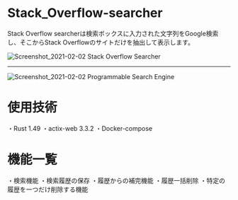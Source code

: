# Stack_Overflow-searcher

Stack Overflow searcherは検索ボックスに入力された文字列をGoogle検索し、そこからStack Overflowのサイトだけを抽出して表示します。

![Screenshot_2021-02-02 Stack Overflow Searcher](https://user-images.githubusercontent.com/66501033/106546800-52bef480-654f-11eb-9960-a57a4749a832.png)


--------------------------------------------------------------------------------------------------------------------------


![Screenshot_2021-02-02 Programmable Search Engine](https://user-images.githubusercontent.com/66501033/106545995-c3651180-654d-11eb-8bf5-7dd72a642b88.png)

# 使用技術
・Rust 1.49
・actix-web 3.3.2
・Docker-compose


# 機能一覧
・検索機能
・検索履歴の保存
・履歴からの補完機能
・履歴一括削除
・特定の履歴を一つだけ削除する機能

